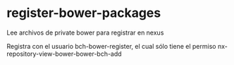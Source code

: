 # register-bower-packages
Lee archivos de private bower para registrar en nexus

Registra con el usuario bch-bower-register, el cual sólo tiene el permiso nx-repository-view-bower-bower-bch-add
